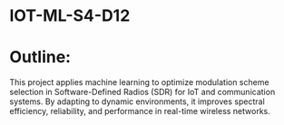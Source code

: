 # IOT-ML-S4-D12

# Outline:
This project applies machine learning to optimize modulation scheme selection in Software-Defined Radios (SDR) for IoT and communication systems. 
By adapting to dynamic environments, it improves spectral efficiency, reliability, and performance in real-time wireless networks.



